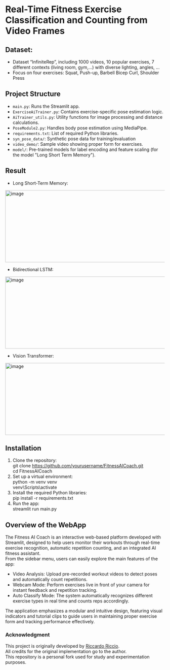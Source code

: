 # Real-Time Fitness Exercise Classification and Counting from Video Frames

## Dataset:
- Dataset “InfiniteRep”, including 1000 videos, 10 popular exercises, 7 different contexts (living room, gym,...) with diverse lighting, angles, ...
- Focus on four exercises: Squat, Push-up, Barbell Bicep Curl, Shoulder Press

## Project Structure
- `main.py`: Runs the Streamlit app.
- `ExerciseAiTrainer.py`: Contains exercise-specific pose estimation logic.
- `AiTrainer_utils.py`: Utility functions for image processing and distance calculations.
- `PoseModule2.py`: Handles body pose estimation using MediaPipe.
- `requirements.txt`: List of required Python libraries.
- `syn_pose_data/`:  Synthetic pose data for training/evaluation
- `video_demo/`: Sample video showing proper form for exercises.
- `model/`: Pre-trained models for label encoding and feature scaling (for the model "Long Short Term Memory").

## Result
- Long Short-Term Memory:
<img width="574" height="227" alt="image" src="https://github.com/user-attachments/assets/772fc54a-34c7-44b9-8d3f-c3efcf0c2744" />

- Bidirectional LSTM:
<img width="574" height="227" alt="image" src="https://github.com/user-attachments/assets/ca5a01c0-1bcb-4f7a-b529-eaea7fe11c85" />

- Vision Transformer:
<img width="574" height="227" alt="image" src="https://github.com/user-attachments/assets/c8ffb7a4-65dc-43d5-8a08-d2b23afa6c97" />


## Installation
1. Clone the repository:  
git clone https://github.com/yourusername/FitnessAICoach.git  
cd FitnessAICoach  
2. Set up a virtual environment:  
python -m venv venv  
venv\Scripts\activate  
4. Install the required Python libraries:  
pip install -r requirements.txt  
5. Run the app:  
streamlit run main.py

## Overview of the WebApp
The Fitness AI Coach is an interactive web-based platform developed with Streamlit, designed to help users monitor their workouts through real-time exercise recognition, automatic repetition counting, and an integrated AI fitness assistant.  
From the sidebar menu, users can easily explore the main features of the app:
- Video Analysis: Upload pre-recorded workout videos to detect poses and automatically count repetitions.
- Webcam Mode: Perform exercises live in front of your camera for instant feedback and repetition tracking.
- Auto Classify Mode: The system automatically recognizes different exercise types in real time and counts reps accordingly.  

The application emphasizes a modular and intuitive design, featuring visual indicators and tutorial clips to guide users in maintaining proper exercise form and tracking performance effectively.

### Acknowledgment
This project is originally developed by [Riccardo Riccio](https://github.com/RiccardoRiccio/Fitness-AI-Trainer-With-Automatic-Exercise-Recognition-and-Counting).  
All credits for the original implementation go to the author.  
This repository is a personal fork used for study and experimentation purposes.
